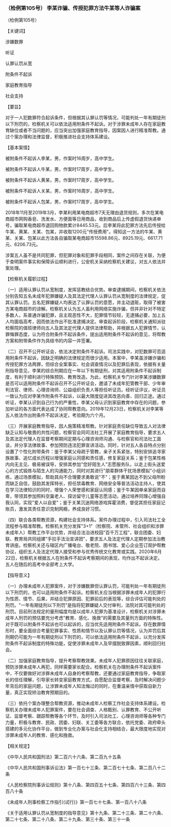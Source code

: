 ### （检例第105号） 李某诈骗、传授犯罪方法牛某等人诈骗案

（检例第105号）

【关键词】

涉嫌数罪

听证

认罪认罚从宽

附条件不起诉

家庭教育指导

社会支持

【要旨】

对于一人犯数罪符合起诉条件，但根据其认罪认罚等情况，可能判处一年有期徒刑以下刑罚的，检察机关可以依法适用附条件不起诉。对于涉罪未成年人存在家庭教育缺位或者不当问题的，应当突出加强家庭教育指导，因案因人进行精准帮教。通过个案办理和法律监督，积极推进社会支持体系建设。

【基本案情】

被附条件不起诉人李某，男，作案时16周岁，高中学生。

被附条件不起诉人牛某，男，作案时17周岁，高中学生。

被附条件不起诉人黄某，男，作案时17周岁，高中学生。

被附条件不起诉人关某，男，作案时16周岁，高中学生。

被附条件不起诉人包某，男，作案时17周岁，高中学生。

2018年11月至2019年3月，李某利用某电商超市7天无理由退货规则，多次在某电商超市网购香皂、洗发水、方便面等日用商品，收到商品后上传虚假退货快递单号，骗取某电商超市退回购物款累计8445.53元。后李某将此犯罪方法先后传授给牛某、黄某、关某、包某，并收取1200元"传授费用"。得知这一方法的牛某、黄某、关某、包某以此方法各自骗取某电商超市15598.86元、8925.19元、6617.71元、6206.73元。

涉案五人虽不是共同犯罪，但犯罪对象和犯罪手段相同，案件之间存在关联，为便于查明案件事实和保障诉讼顺利进行，公安机关采纳检察机关建议，对五人依法并案处理。

【检察机关履职过程】

（一）适用认罪认罚从宽制度，发挥惩教结合优势。审查逮捕期间，检察机关依法分别告知五名未成年犯罪嫌疑人及其法定代理人认罪认罚从宽制度的法律规定，促其认罪认罚。五名犯罪嫌疑人均表达了认罪认罚的意愿，并主动退赃，取得了被害方某电商超市的谅解。检察机关认为五人虽利用网络实施诈骗，但并非针对不特定多数人，系普通诈骗犯罪，且主观恶性不大，犯罪情节较轻，无逮捕必要，加上五人均面临高考，因而依法作出不批准逮捕决定。审查起诉阶段，检察机关通知派驻检察院的值班律师向五人及其法定代理人提供法律帮助，并根据五人犯罪情节，认罪悔罪态度，认为符合附条件不起诉条件，提出适用附条件不起诉的意见，将帮教方案和附带条件作为具结书的内容一并签署。

（二）召开不公开听证会，依法决定附条件不起诉。司法实践中，对犯数罪可否适用附条件不起诉，因缺乏明确的法律规定而很少适用。本案中，李某虽涉嫌诈骗和传授犯罪方法两罪，但综合全案事实、社会调查情况以及犯罪后表现，依据有关量刑指导意见，李某的综合刑期应在一年以下有期徒刑，对其适用附条件不起诉制度，有利于顺利进行特殊预防、教育改造。为此，检察机关专门针对李某涉嫌数罪是否可以适用附条件不起诉召开不公开听证会，邀请了未成年犯管教干部、少年审判法官、律师、心理咨询师、公益组织负责人等担任听证员。经听证评议，听证员一致认为应对李某作附条件不起诉，以最大限度促进其改恶向善、回归正途。通过听证，李某认识到自己行为的严重性，李某父母认识到家庭教育中存在的问题，参加听证的各方面代表达成了协同帮教意向。2019年12月23日，检察机关对李某等五人依法作出附条件不起诉决定，考验期为六个月。

（三）开展家庭教育指导，因人施策精准帮教。针对家庭责任缺位导致五人对法律缺乏认知与敬畏的共性问题，检察官会同司法社工开展了家庭教育指导，要求五人及其法定代理人在监督考察期间定期与心理咨询师沟通、与检察官和司法社工面谈，并分享法律故事、参加预防违法犯罪宣讲活动。同时，针对五人各自特点分别设置了个性化附带条件：鉴于李某父母疏于管教，亲子关系紧张，特别安排追寻家族故事、追忆成长历程以增强家庭认同感和责任感，修复家庭关系；鉴于包某性格内向无主见、极易被误导，安排其参加"您好陌生人"志愿服务队，以走上街头送爱心的方式锻炼与陌生人的沟通能力，同时对其进行"朋辈群体干扰场景模拟"小组训练，通过场景模拟，帮助其向不合理要求勇敢说"不"；鉴于黄某因达不到父母所盼而缺乏自信，鼓励其发挥特长，担任禁毒教育、网络安全等普法活动主持人，使其在学习法律知识的同时，增强个人荣誉感和家庭认同感；鉴于牛某因单亲家庭而自卑，带领其参加照料空巢老人、探访留守儿童等志愿活动，通过培养同理心增强自我认同，实现"爱人以自爱"；鉴于关某沉迷网络游戏挥霍消费，督促其担任家庭记账员，激发其责任意识克制网瘾，养成良好习惯。

（四）联合各类帮教资源，构建社会支持体系。案件办理过程中，引入司法社工全流程参与精准帮教。检察机关充分发挥"3+1"（检察院、未管所、社会组织和涉罪未成年人）帮教工作平台优势，并结合法治进校园"百千万工程"，联合团委、妇联、教育局共同组建"手拉手法治宣讲团"，要求五人及法定代理人定期参加法治教育讲座。检察机关还与辖区内广播电台、敬老院、图书馆、爱心企业签订观护帮教协议，组织五人及法定代理人接受和参与优秀传统文化教育或实践。2020年6月22日，检察机关根据五人在附条件不起诉考察期间的表现，均作出不起诉决定。五人在随后的高考中全部考上大学。

【指导意义】

（一）办理未成年人犯罪案件，对于涉嫌数罪但认罪认罚，可能判处一年有期徒刑以下刑罚的，也可以适用附条件不起诉。检察机关应当根据涉罪未成年人的犯罪行为性质、情节、后果，并结合犯罪原因、犯罪前后的表现等，综合评估可能判处的刑罚。"一年有期徒刑以下刑罚"是指将犯罪嫌疑人交付审判，法院对其可能判处的刑罚。目前刑法规定的量刑幅度均是以成年人犯罪为基准设计，检察机关对涉罪未成年人刑罚的预估要充分考虑"教育、感化、挽救"的需要及其量刑方面的特殊性。对于既可以附条件不起诉也可以起诉的，应当优先适用附条件不起诉。存在数罪情形时，要全面综合考量犯罪事实、性质和情节以及认罪认罚等情况，认为并罚后其刑期仍可能为一年有期徒刑以下刑罚的，可以依法适用附条件不起诉，以充分发挥附条件不起诉制度的特殊功能，促使涉罪未成年人及早摆脱致罪因素，顺利回归社会。

（二）加强家庭教育指导，提升考察帮教效果。未成年人犯罪原因往往关联家庭，预防涉罪未成年人再犯，同样需要家长配合。检察机关在办理附条件不起诉案件中，不仅要做好对涉罪未成年人自身的考察帮教，还要通过家庭教育指导，争取家长的信任理解，引导家长转变家庭教育方式，自愿配合监督考察，及时解决问题少年背后的家庭问题，让涉罪未成年人知法悔过的同时，在重温亲情中获取自新力量，真正实现矫治教育预期目的。

（三）依托个案办理整合帮教资源，推动未成年人检察工作社会支持体系建设。检察机关办理未成年人犯罪案件，要在社会调查、人格甄别、认罪教育、不公开听证、监督考察、跟踪帮教等各个环节，及时引入司法社工、心理咨询师等各种专门力量，积极与教育、民政、团委、妇联、关工委等各方联合，依托党委、政府牵头搭建的多元化协作平台，做到专业化办案与社会化支持相结合，最大限度地实现对涉罪未成年人的教育、感化和挽救。

【相关规定】

《中华人民共和国刑法》第二百六十六条、第二百九十五条

《中华人民共和国刑事诉讼法》第一百七十三条、第二百七十七条、第二百八十二条

《人民检察院刑事诉讼规则》第十八条、第四百五十七条、第四百六十三条、第四百八十条

《未成年人刑事检察工作指引(试行)》第一百七十七条、第一百八十八条

《关于适用认罪认罚从宽制度的指导意见》第十九条、第二十三条、第二十六条、第二十七条、第二十八条、第二十九条、第三十条、第三十一条
